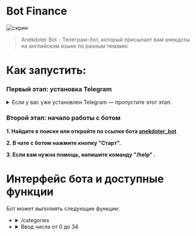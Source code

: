 <h1>Bot Finance</h1>
<p><img src="https://c.radikal.ru/c30/2105/51/34568ebd23b6.png" alt="скрин"></p>
<blockquote>
<p>Anekdoter Bot - Телеграм-бот, который присылает вам анекдоты на английском языке по разным темамю</p>
</blockquote>
<h1 id="-">Как запустить:</h1>
<h3 id="-python-"><strong>Первый этап: установка Telegram</strong></h3>
<details><summary><id="-python3-pygame-">Если у вас уже установлен Telegram — пропустите этот этап.</summary>
<p><strong>1. Скачайте Telegram с официального <a href="https://tlgrm.ru/">сайта</a> и установите его.</strong> 
<p><strong>2. Зарегистрируйтесь в Telegram или войдите в уже существующий аккаунт.</strong></p>
</blockquote>
</details>
<h3><strong>Второй этап: начало работы с ботом</strong></h3>
<p><strong>1. Найдите в поиске или откройте по ссылке бота <a href="https://t.me/anekdoret_bot">anekdoter_bot</a></strong></p>
<p><strong>2. В чате с ботом нажмите кнопку "Старт".</strong></p>
<p><strong>3. Если вам нужна помощь, напишите команду "/help" .</strong></p>
<h1 id="-"><strong>Интерфейс бота и доступные функции</strong></h1>
<p>Бот может выполнять следующие функции:</p>
<ul>
<li><details><summary>/categories</summary>
  <p>При вводе этой команды вам придет список всеx категорий анекдотов</p>
<img src="https://c.radikal.ru/c00/2105/3a/fc53787a68cd.png" alt="скрин"></li>
  </details>
<li><details><summary>Ввод числа от 0 до 34</summary>
<p>При вводе числа вам придет рандомный анекдот с тематикой, соответствующей введенному номеру.</p>
<p>Можно вводить любые числа, бот просто посчитает остаток от деления на 35)</p>
<p><img src="https://d.radikal.ru/d15/2105/18/b3a4b814db03.png" alt="скрин"></p></li>
  </details>
</details>
</ul>
